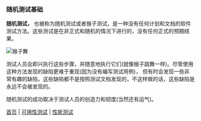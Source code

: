 ### 随机测试基础

**随机测试，** 也被称为随机测试或者猴子测试，是一种没有任何计划和文档的软件测试方法。这些测试是在非正式和随机的情况下进行的，没有任何正式的预期结果。

![猴子舞](http://softwaretestingfundamentals.com/wp-content/uploads/2013/07/ad_hoc_testing.jpg)

测试人员会即兴执行这些步骤，并随意地执行它们(就像猴子跳舞一样)。尽管使用这种方法发现的缺陷更难于重现(因为没有编写测试用例)，
但有时会发现一些非常有趣的缺陷，这些缺陷都不是按照测试文档发现的，不这样做的话，这些缺陷是永远不会被发现的。

随机测试的成功取决于测试人员的创造力和韧度(当然还有运气)。

[首页](index.md)  |  [可用性测试]()  |  [性能测试]()
